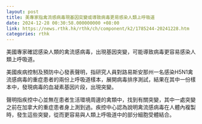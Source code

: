 ```yaml
---
layout: post
title: 美專家指禽流感病毒現基因突變或導致病毒更易感染人類上呼吸道
date: 2024-12-28 00:30:58.000000000 +08:00
link: https://news.rthk.hk/rthk/ch/component/k2/1785244-20241228.htm
categories: rthk
---
```


美國專家確認感染人類的禽流感病毒，出現基因突變，可能導致病毒更容易感染人類上呼吸道。

美國疾病控制及預防中心發表聲明，指研究人員對路易斯安那州一名感染H5N1禽流感病毒的重症患者的兩份上呼吸道樣本，展開病毒排序測試，結果在其中一份樣本中，發現病毒的血凝素基因片段，出現突變。

聲明指疾控中心並無在患者生活環境周邊的禽類中，找到有關突變，其中一處突變之前在加拿大的重症患者身上測到過。疾控中心認為說明禽流感病毒在人體內複製時，發生這些突變，從而更容易與人類上呼吸道中的部分細胞受體結合。
